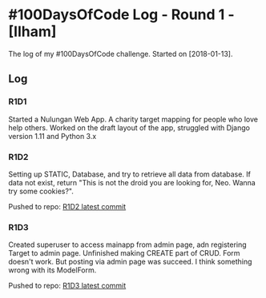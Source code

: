 # #100DaysOfCode Log - Round 1 - [Ilham]

The log of my #100DaysOfCode challenge. Started on [2018-01-13].

## Log

### R1D1 
Started a Nulungan Web App. A charity target mapping for people who love help others. Worked on the draft layout of the app, struggled with Django version 1.11 and Python 3.x

### R1D2
Setting up STATIC, Database, and try to retrieve all data from database. If data not exist, return "This is not the droid you are looking for, Neo. Wanna try some cookies?".

Pushed to repo: [R1D2 latest commit](https://github.com/rokukode/nulungan_backend/commit/7c8f231f05880d979e385ff330ff836d8f72cf74)

### R1D3
Created superuser to access mainapp from admin page, adn registering Target to admin page. Unfinished making CREATE part of CRUD. Form doesn't work. But posting via admin page was succeed. I think something wrong with its ModelForm.

Pushed to repo: [R1D3 latest commit](https://github.com/rokukode/nulungan_backend/commit/85476546fb3a9aef682b9f328e60475ed4784d1a)
